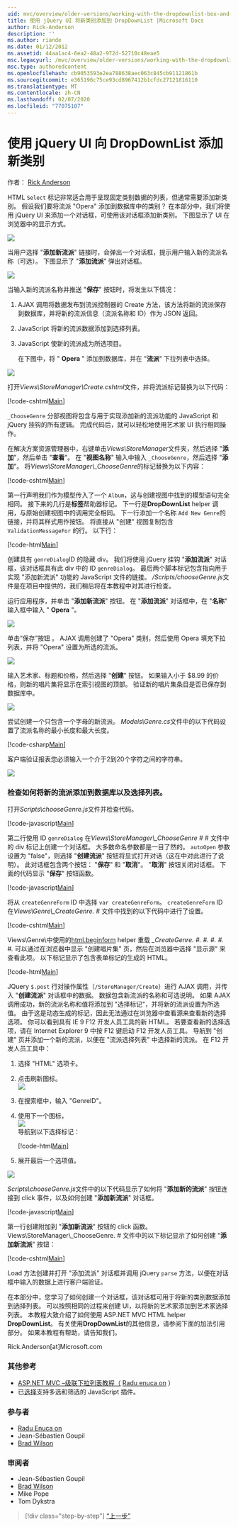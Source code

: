 ```yaml
---
uid: mvc/overview/older-versions/working-with-the-dropdownlist-box-and-jquery/adding-a-new-category-to-the-dropdownlist-using-jquery-ui
title: 使用 jQuery UI 将新类别添加到 DropDownList |Microsoft Docs
author: Rick-Anderson
description: ''
ms.author: riande
ms.date: 01/12/2012
ms.assetid: 44aa1ac4-6ea2-48a2-972d-52710c48eae5
msc.legacyurl: /mvc/overview/older-versions/working-with-the-dropdownlist-box-and-jquery/adding-a-new-category-to-the-dropdownlist-using-jquery-ui
msc.type: authoredcontent
ms.openlocfilehash: cb9053593e2ea788638aec063c845cb91121861b
ms.sourcegitcommit: e365196c75ce93cd8967412b1cfdc27121816110
ms.translationtype: MT
ms.contentlocale: zh-CN
ms.lasthandoff: 02/07/2020
ms.locfileid: "77075107"
---
```

# <a name="adding-a-new-category-to-the-dropdownlist-using-jquery-ui"></a>使用 jQuery UI 向 DropDownList 添加新类别

作者： [Rick Anderson]((https://twitter.com/RickAndMSFT))

HTML `Select` 标记非常适合用于呈现固定类别数据的列表，但通常需要添加新类别。 假设我们要将流派 "Opera" 添加到数据库中的类别？ 在本部分中，我们将使用 jQuery UI 来添加一个对话框，可使用该对话框添加新类别。 下图显示了 UI 在浏览器中的显示方式。

![](adding-a-new-category-to-the-dropdownlist-using-jquery-ui/_static/image1.png)

当用户选择 "**添加新流派**" 链接时，会弹出一个对话框，提示用户输入新的流派名称（可选）。 下图显示了 "**添加流派**" 弹出对话框。

![](adding-a-new-category-to-the-dropdownlist-using-jquery-ui/_static/image2.png)

当输入新的流派名称并推送 "**保存**" 按钮时，将发生以下情况：

1. AJAX 调用将数据发布到流派控制器的 Create 方法，该方法将新的流派保存到数据库，并将新的流派信息（流派名称和 ID）作为 JSON 返回。
2. JavaScript 将新的流派数据添加到选择列表。
3. JavaScript 使新的流派成为所选项目。

   在下图中，将 " **Opera** " 添加到数据库，并在 "**流派**" 下拉列表中选择。 

![](adding-a-new-category-to-the-dropdownlist-using-jquery-ui/_static/image3.png)

打开*Views\StoreManager\Create.cshtml*文件，并将流派标记替换为以下代码：

[!code-cshtml[Main](adding-a-new-category-to-the-dropdownlist-using-jquery-ui/samples/sample1.cshtml)]

`_ChooseGenre` 分部视图将包含与用于实现添加新的流派功能的 JavaScript 和 jQuery 挂钩的所有逻辑。 完成代码后，就可以轻松地使用艺术家 UI 执行相同操作。

在解决方案资源管理器中，右键单击*Views\StoreManager*文件夹，然后选择 "**添加**"，然后单击 "**查看**"。 在 "**视图名称**" 输入中输入 `_ChooseGenre`，然后选择 "**添加**"。 将*Views\StoreManager\\_ChooseGenre*的标记替换为以下内容：

[!code-cshtml[Main](adding-a-new-category-to-the-dropdownlist-using-jquery-ui/samples/sample2.cshtml)]

第一行声明我们作为模型传入了一个 `Album`，这与创建视图中找到的模型语句完全相同。 接下来的几行是**标签**帮助器标记。 下一行是**DropDownList** helper 调用，与原始创建视图中的调用完全相同。 下一行添加一个名称 `Add New Genre`的链接，并将其样式用作按钮。 将直接从 "创建" 视图复制包含 `ValidationMessageFor` 的行。 以下行：

[!code-html[Main](adding-a-new-category-to-the-dropdownlist-using-jquery-ui/samples/sample3.html)]

创建具有 `genreDialog`ID 的隐藏 div。 我们将使用 jQuery 挂钩 "**添加流派**" 对话框，该对话框具有此 div 中的 ID `genreDialog`。 最后两个脚本标记包含指向用于实现 "添加新流派" 功能的 JavaScript 文件的链接。 */Scripts/chooseGenre.js*文件是在项目中提供的，我们稍后将在本教程中对其进行检查。

运行应用程序，并单击 "**添加新流派**" 按钮。 在 "**添加流派**" 对话框中，在 "**名称**" 输入框中输入 " **Opera** "。

![](adding-a-new-category-to-the-dropdownlist-using-jquery-ui/_static/image4.png)

单击“保存”按钮 。 AJAX 调用创建了 "Opera" 类别，然后使用 Opera 填充下拉列表，并将 "Opera" 设置为所选的流派。

![](adding-a-new-category-to-the-dropdownlist-using-jquery-ui/_static/image5.png)

输入艺术家、标题和价格，然后选择 "**创建**" 按钮。 如果输入小于 $8.99 的价格，则新的唱片集将显示在索引视图的顶部。 验证新的唱片集条目是否已保存到数据库中。

![](adding-a-new-category-to-the-dropdownlist-using-jquery-ui/_static/image6.png)

尝试创建一个只包含一个字母的新流派。 *Models\Genre.cs*文件中的以下代码设置了流派名称的最小长度和最大长度。

[!code-csharp[Main](adding-a-new-category-to-the-dropdownlist-using-jquery-ui/samples/sample4.cs)]

客户端验证报表您必须输入一个介于2到20个字符之间的字符串。

![](adding-a-new-category-to-the-dropdownlist-using-jquery-ui/_static/image7.png)

### <a name="examining-how-a-new-genre-is-added-to-the-database-and-the-select-list"></a>检查如何将新的流派添加到数据库以及选择列表。

打开*Scripts\chooseGenre.js*文件并检查代码。

[!code-javascript[Main](adding-a-new-category-to-the-dropdownlist-using-jquery-ui/samples/sample5.js)]

第二行使用 ID `genreDialog` 在*Views\StoreManager\\_ChooseGenre* # # 文件中的 div 标记上创建一个对话框。 大多数命名参数都是一目了然的。 `autoOpen` 参数设置为 "false"，则选择 "**创建流派**" 按钮将显式打开对话（这在中对此进行了说明）。 此对话框包含两个按钮： "**保存**" 和 "**取消**"。 "**取消**" 按钮关闭对话框。 下面的代码显示 "**保存**" 按钮函数。

[!code-javascript[Main](adding-a-new-category-to-the-dropdownlist-using-jquery-ui/samples/sample6.js)]

将从 `createGenreForm` ID 中选择 `var createGenreForm`。 `createGenreForm` ID 在*Views\Genre\\_CreateGenre.* # 文件中找到的以下代码中进行了设置。

[!code-cshtml[Main](adding-a-new-category-to-the-dropdownlist-using-jquery-ui/samples/sample7.cshtml)]

Views\Genre\\中使用的[html.beginform](https://msdn.microsoft.com/library/dd492714.aspx) helper 重载 *_CreateGenre. #. #. #. #. #.* 可以通过在浏览器中显示 "创建唱片集" 页，然后在浏览器中选择 "显示源" 来查看此项。 以下标记显示了包含表单标记的生成的 HTML。

[!code-html[Main](adding-a-new-category-to-the-dropdownlist-using-jquery-ui/samples/sample8.html)]

JQuery `$.post` 行对操作属性（`/StoreManager/Create`）进行 AJAX 调用，并传入 "**创建流派**" 对话框中的数据。 数据包含新流派的名称和可选说明。 如果 AJAX 调用成功，新的流派名称和值将添加到 "选择标记"，并将新的流派设置为所选值。 由于这是动态生成的标记，因此无法通过在浏览器中查看源来查看新的选择选项。 你可以看到具有 IE 9 F12 开发人员工具的新 HTML。 若要查看新的选择选项，请在 Internet Explorer 9 中按 F12 键启动 F12 开发人员工具。 导航到 "创建" 页并添加一个新的流派，以便在 "流派选择列表" 中选择新的流派。 在 F12 开发人员工具中：

1. 选择 "HTML" 选项卡。
2. 点击刷新图标。  
    ![](adding-a-new-category-to-the-dropdownlist-using-jquery-ui/_static/image8.png)
3. 在搜索框中，输入 "GenreID"。
4. 使用下一个图标，   
    ![](adding-a-new-category-to-the-dropdownlist-using-jquery-ui/_static/image9.png)  
   导航到以下选择标记：

    [!code-html[Main](adding-a-new-category-to-the-dropdownlist-using-jquery-ui/samples/sample9.html)]
5. 展开最后一个选项值。

![](adding-a-new-category-to-the-dropdownlist-using-jquery-ui/_static/image10.png)

*Scripts\chooseGenre.js*文件中的以下代码显示了如何将 "**添加新的流派**" 按钮连接到 click 事件，以及如何创建 "**添加新流派**" 对话框。

[!code-javascript[Main](adding-a-new-category-to-the-dropdownlist-using-jquery-ui/samples/sample10.js)]

第一行创建附加到 "**添加新流派**" 按钮的 click 函数。 Views\StoreManager\\_ChooseGenre. # 文件中的以下标记显示了如何创建 "**添加新流派**" 按钮：

[!code-cshtml[Main](adding-a-new-category-to-the-dropdownlist-using-jquery-ui/samples/sample11.cshtml)]

Load 方法创建并打开 "添加流派" 对话框并调用 jQuery `parse` 方法，以便在对话框中输入的数据上进行客户端验证。

在本部分中，您学习了如何创建一个对话框，该对话框可用于将新的类别数据添加到选择列表。 可以按照相同的过程来创建 UI，以将新的艺术家添加到艺术家选择列表。 本教程大致介绍了如何使用 ASP.NET MVC HTML helper **DropDownList**。 有关使用**DropDownList**的其他信息，请参阅下面的加法引用部分。 如果本教程有帮助，请告知我们。

Rick.Anderson[at]Microsoft.com

### <a name="additional-references"></a>其他参考

- [ASP.NET MVC –级联下拉列表教程（](https://weblogs.asp.net/raduenuca/archive/2011/03/06/asp-net-mvc-cascading-dropdown-lists-tutorial-part-1-defining-the-problem-and-the-context.aspx) [Radu enuca on](https://weblogs.asp.net/raduenuca/default.aspx) ）
- 已[选择](https://harvesthq.github.com/chosen/)支持多选和筛选的 JavaScript 插件。

### <a name="contributors"></a>参与者

- [Radu Enuca on](https://weblogs.asp.net/raduenuca/default.aspx)
- Jean-Sébastien Goupil
- [Brad Wilson](http://bradwilson.typepad.com/)

### <a name="reviewers"></a>审阅者

- Jean-Sébastien Goupil
- [Brad Wilson](http://bradwilson.typepad.com/)
- Mike Pope
- Tom Dykstra

> [!div class="step-by-step"]
> [“上一步”](examining-how-aspnet-mvc-scaffolds-the-dropdownlist-helper.md)
